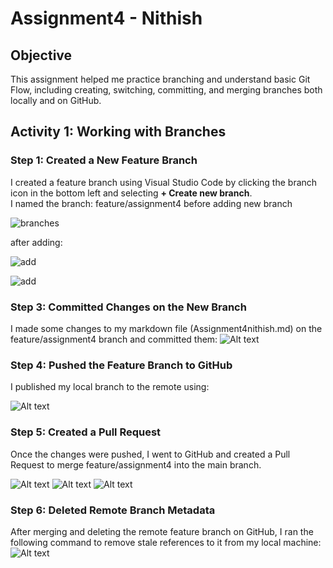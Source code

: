 # Assignment4 - Nithish

##  Objective  
This assignment helped me practice branching and understand basic Git Flow, including creating, switching, committing, and merging branches both locally and on GitHub.

## Activity 1: Working with Branches

### Step 1: Created a New Feature Branch  
I created a feature branch using Visual Studio Code by clicking the branch icon in the bottom left and selecting **+ Create new branch**.  
I named the branch: feature/assignment4
before adding new branch

![branches](./screenshots/B1.png)

after adding:

![add](./screenshots/new1.png)

![add](./screenshots/n2.png)

### Step 3: Committed Changes on the New Branch

I made some changes to my markdown file (Assignment4nithish.md) on the feature/assignment4 branch and committed them:
![Alt text](./screenshots/c1png)

### Step 4: Pushed the Feature Branch to GitHub
I published my local branch to the remote using:

![Alt text](./screenshots/p1.png)

### Step 5: Created a Pull Request
Once the changes were pushed, I went to GitHub and created a Pull Request to merge feature/assignment4 into the main branch.

![Alt text](./screenshots/create_pull.png)
![Alt text](./screenshots/pull_merge.png)
![Alt text](./screenshots/delete_branch.png)

### Step 6: Deleted Remote Branch Metadata
After merging and deleting the remote feature branch on GitHub, I ran the following command to remove stale references to it from my local machine:
![Alt text](./screenshots/d.png)
